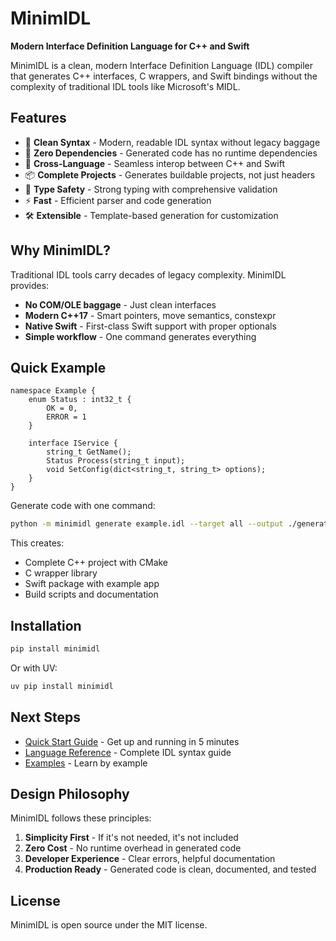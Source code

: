 # MinimIDL

**Modern Interface Definition Language for C++ and Swift**

MinimIDL is a clean, modern Interface Definition Language (IDL) compiler that generates C++ interfaces, C wrappers, and Swift bindings without the complexity of traditional IDL tools like Microsoft's MIDL.

## Features

- 🚀 **Clean Syntax** - Modern, readable IDL syntax without legacy baggage
- 🔧 **Zero Dependencies** - Generated code has no runtime dependencies
- 🌉 **Cross-Language** - Seamless interop between C++ and Swift
- 📦 **Complete Projects** - Generates buildable projects, not just headers
- 🎯 **Type Safety** - Strong typing with comprehensive validation
- ⚡ **Fast** - Efficient parser and code generation
- 🛠️ **Extensible** - Template-based generation for customization

## Why MinimIDL?

Traditional IDL tools carry decades of legacy complexity. MinimIDL provides:

- **No COM/OLE baggage** - Just clean interfaces
- **Modern C++17** - Smart pointers, move semantics, constexpr
- **Native Swift** - First-class Swift support with proper optionals
- **Simple workflow** - One command generates everything

## Quick Example

```idl
namespace Example {
    enum Status : int32_t {
        OK = 0,
        ERROR = 1
    }
    
    interface IService {
        string_t GetName();
        Status Process(string_t input);
        void SetConfig(dict<string_t, string_t> options);
    }
}
```

Generate code with one command:

```bash
python -m minimidl generate example.idl --target all --output ./generated
```

This creates:
- Complete C++ project with CMake
- C wrapper library
- Swift package with example app
- Build scripts and documentation

## Installation

```bash
pip install minimidl
```

Or with UV:

```bash
uv pip install minimidl
```

## Next Steps

- [Quick Start Guide](quickstart.md) - Get up and running in 5 minutes
- [Language Reference](language-reference.md) - Complete IDL syntax guide
- [Examples](examples/basic.md) - Learn by example

## Design Philosophy

MinimIDL follows these principles:

1. **Simplicity First** - If it's not needed, it's not included
2. **Zero Cost** - No runtime overhead in generated code
3. **Developer Experience** - Clear errors, helpful documentation
4. **Production Ready** - Generated code is clean, documented, and tested

## License

MinimIDL is open source under the MIT license.